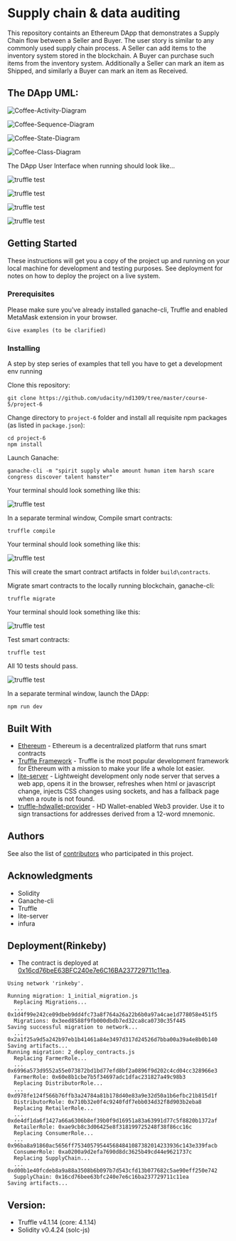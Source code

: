 # Supply chain & data auditing

This repository containts an Ethereum DApp that demonstrates a Supply Chain flow between a Seller and Buyer. The user story is similar to any commonly used supply chain process. A Seller can add items to the inventory system stored in the blockchain. A Buyer can purchase such items from the inventory system. Additionally a Seller can mark an item as Shipped, and similarly a Buyer can mark an item as Received.

## The DApp UML: 

![Coffee-Activity-Diagram](uml/coffeeActivity.png)

![Coffee-Sequence-Diagram](uml/CoffeeSequence.png)

![Coffee-State-Diagram](uml/CoffeeState.png)

![Coffee-Class-Diagram](uml/coffeeActivity.png)

The DApp User Interface when running should look like...

![truffle test](images/ftc_product_overview.png)

![truffle test](images/ftc_farm_details.png)

![truffle test](images/ftc_product_details.png)

![truffle test](images/ftc_transaction_history.png)


## Getting Started

These instructions will get you a copy of the project up and running on your local machine for development and testing purposes. See deployment for notes on how to deploy the project on a live system.

### Prerequisites

Please make sure you've already installed ganache-cli, Truffle and enabled MetaMask extension in your browser.

```
Give examples (to be clarified)
```

### Installing

A step by step series of examples that tell you have to get a development env running

Clone this repository:

```
git clone https://github.com/udacity/nd1309/tree/master/course-5/project-6
```

Change directory to ```project-6``` folder and install all requisite npm packages (as listed in ```package.json```):

```
cd project-6
npm install
```

Launch Ganache:

```
ganache-cli -m "spirit supply whale amount human item harsh scare congress discover talent hamster"
```

Your terminal should look something like this:

![truffle test](images/ganache-cli.png)

In a separate terminal window, Compile smart contracts:

```
truffle compile
```

Your terminal should look something like this:

![truffle test](images/truffle_compile.png)

This will create the smart contract artifacts in folder ```build\contracts```.

Migrate smart contracts to the locally running blockchain, ganache-cli:

```
truffle migrate
```

Your terminal should look something like this:

![truffle test](images/truffle_migrate.png)

Test smart contracts:

```
truffle test
```

All 10 tests should pass.

![truffle test](images/truffle_test.png)

In a separate terminal window, launch the DApp:

```
npm run dev
```

## Built With

* [Ethereum](https://www.ethereum.org/) - Ethereum is a decentralized platform that runs smart contracts
* [Truffle Framework](http://truffleframework.com/) - Truffle is the most popular development framework for Ethereum with a mission to make your life a whole lot easier.
* [lite-server](https://www.npmjs.com/package/lite-server) - Lightweight development only node server that serves a web app, opens it in the browser, refreshes when html or javascript change, injects CSS changes using sockets, and has a fallback page when a route is not found.
* [truffle-hdwallet-provider](https://github.com/trufflesuite/truffle-hdwallet-provider) - HD Wallet-enabled Web3 provider. Use it to sign transactions for addresses derived from a 12-word mnemonic.


## Authors

See also the list of [contributors](https://github.com/your/project/contributors.md) who participated in this project.

## Acknowledgments

* Solidity
* Ganache-cli
* Truffle
* lite-server
* infura


## Deployment(Rinkeby)
* The contract is deployed at [0x16cd76beE63BFC240e7e6C16BA237729711c11ea](https://rinkeby.etherscan.io/address/0x16cd76bee63bfc240e7e6c16ba237729711c11ea).
```
Using network 'rinkeby'.

Running migration: 1_initial_migration.js
  Replacing Migrations...
  ... 0x1d4f99e242ce09dbeb9dd4fc73a8f764a26a22b6b0a97a4cae1d778058e451f5
  Migrations: 0x3eed8588f9fb000dbdb7ed32ca8ca0730c35f445
Saving successful migration to network...
  ... 0x2a1f25a9d5a242b97eb1b41461a84e3497d317d24526d7bba00a39a4e8b0b140
Saving artifacts...
Running migration: 2_deploy_contracts.js
  Replacing FarmerRole...
  ... 0x6996a573d9552a55e073872bd1bd77efd8bf2a0896f9d202c4cd04cc328966e3
  FarmerRole: 0x60e8b1cbe7b5f34697adc1dfac231827a49c98b3
  Replacing DistributorRole...
  ... 0xd978fe124f566b76ffb3a24784a81b178d40e83a9e32d50a1b6efbc21b815d1f
  DistributorRole: 0x710b32e0f4c9240fdf7ebb034d32f8d903b2eba8
  Replacing RetailerRole...
  ... 0xde4df1da6f1427a66a6306b8ef39b0f9d16951a83a63991d77c5f8820b1372af
  RetailerRole: 0xae9cb8c3d06425e8f318199725248f38f86cc16c
  Replacing ConsumerRole...
  ... 0x96ba8a91860ac5656ff753405795445684841087382014233936c143e339facb
  ConsumerRole: 0xa0200a9d2efa7690d8dc3625b49cd44e9621737c
  Replacing SupplyChain...
  ... 0xd00b1e40fcdeb8a9a88a3508b6b097b7d543cfd13b077682c5ae90eff250e742
  SupplyChain: 0x16cd76bee63bfc240e7e6c16ba237729711c11ea
Saving artifacts...
```

## Version:
* Truffle v4.1.14 (core: 4.1.14)
* Solidity v0.4.24 (solc-js)
